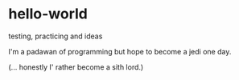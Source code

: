 # hello-world
testing, practicing and ideas

I'm a padawan of programming but hope to become a jedi one day.

(... honestly I' rather become a sith lord.)
